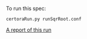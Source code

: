 

To run this spec:

```certoraRun.py runSqrRoot.conf```

[A report of this run](https://prover.certora.com/output/15800/cff390126cf44336be35c571165952d9?anonymousKey=c3faa490ac0613f3dd1e77f761ab0ddad8a9a3d7)


